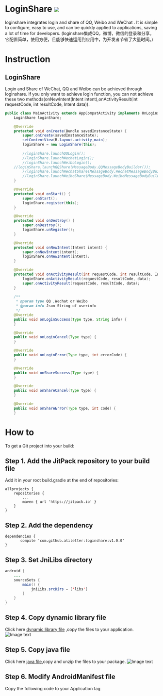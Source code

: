 # LoginShare  [![](https://jitpack.io/v/aliletter/loginshare.svg)](https://jitpack.io/#aliletter/loginshare)
loginshare integrates login and share of QQ, Weibo and WeChat . It is simple to configure, easy to use, and can be quickly applied to applications, saving a lot of time for developers. (loginshare集成QQ，微博，微信的登录和分享。它配置简单，使用方便，且能够快速运用到应用中，为开发者节省了大量时间。)
# Instruction
## LoginShare
Login and Share of WeChat, QQ and Weibo can be achieved through loginshare. If you only want to achieve login function, you can not achieve these two methods(onNewIntent(Intent intent),onActivityResult(int requestCode, int resultCode, Intent data)).
```Java
public class MainActivity extends AppCompatActivity implements OnLoginshareListener {
    LoginShare loginShare;

    @Override
    protected void onCreate(Bundle savedInstanceState) {
        super.onCreate(savedInstanceState);
        setContentView(R.layout.activity_main);
        loginShare = new LoginShare(this);
	
        //loginShare.launchQQLogin();
        //loginShare.launchWechatLogin();
        //loginShare.launchWeiboLogin();
	//loginShare.launchQQShare(MessageBody.QQMessageBodyBuilder());
        //loginShare.launchWechatShare(MessageBody.WechatMessageBodyBuilder());
        //loginShare.launchWeiboShare(MessageBody.WeiboMessageBodyBuilder());
    }

    @Override
    protected void onStart() {
        super.onStart();
        loginShare.register(this);
    }

    @Override
    protected void onDestroy() {
        super.onDestroy();
        loginShare.unRegister();
    }

    @Override
    protected void onNewIntent(Intent intent) {
        super.onNewIntent(intent);
        loginShare.onNewIntent(intent);
    }

    @Override
    protected void onActivityResult(int requestCode, int resultCode, Intent data) {
        loginShare.onActivityResult(requestCode, resultCode, data);
        super.onActivityResult(requestCode, resultCode, data);
    }
    
    /**
     * @param type QQ ,Wechat or Weibo
     * @param info Json String of userinfo
     */
    @Override
    public void onLoginSuccess(Type type, String info) {
    }

    @Override
    public void onLoginCancel(Type type) {
    }

    @Override
    public void onLoginError(Type type, int errorCode) {
    }

    @Override
    public void onShareSuccess(Type type) {
    }

    @Override
    public void onShareCancel(Type type) {
    }

    @Override
    public void onShareError(Type type, int code) {
    }
```
# How to
To get a Git project into your build:
## Step 1. Add the JitPack repository to your build file
Add it in your root build.gradle at the end of repositories:

	allprojects {
		repositories {
			...
			maven { url 'https://jitpack.io' }
		}
	}
  
## Step 2. Add the dependency

	dependencies {
	       compile 'com.github.aliletter:loginshare:v1.0.0'
	}
## Step 3. Set JniLibs directory
```Java
android {
    ...
    sourceSets {
        main() {
            jniLibs.srcDirs = ['libs']
        }
    }
}

```
## Step 4. Copy dynamic library file
Click here [dynamic library file](https://raw.githubusercontent.com/aliletter/loginshare/master/libs.7z) ,copy the files to your application.
![Image text](https://github.com/aliletter/LoginShare/blob/master/libs.png)
## Step 5. Copy java file
Click here [java file](https://raw.githubusercontent.com/aliletter/loginshare/master/wxapi.7z),copy and unzip the files to your package.
![Image text](https://github.com/aliletter/LoginShare/blob/master/wxapi.png)
## Step 6. Modify AndroidManifest file
Copy the following code to your Application tag
```Java



```

